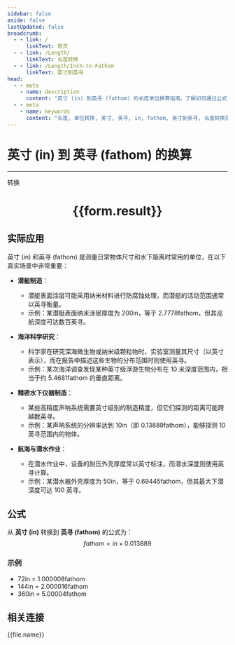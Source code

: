 ```yaml
---
sidebar: false
aside: false
lastUpdated: false
breadcrumb:
  - - link: /
      linkText: 首页
  - - link: /Length/
      linkText: 长度转换
  - - link: /Length/Inch-to-Fathom
      linkText: 英寸到英寻
head:
  - - meta
    - name: description
      content: "英寸 (in) 到英寻 (fathom) 的长度单位换算指南。了解如何通过公式 fathom = in × 0.013889 转换为英寻。"
  - - meta
    - name: keywords
      content: "长度, 单位转换, 英寸, 英寻, in, fathom, 英寸到英寻, 长度转换指南"
---
```

# 英寸 (in) 到 英寻 (fathom) 的换算
---
<script setup>
import { onMounted, reactive, inject, ref } from 'vue'
import { NButton, NForm, NFormItem, NInput, NInputNumber, NSelect, NCard, useMessage,NGrid ,NGi } from 'naive-ui'
import { defineClientComponent } from 'vitepress'
import { Length } from '../../files';

const convert = inject('convert')

const form = reactive({
  number: null,
  result: '',
})

const convertHandler = () => {
  if (form.number !== null && !isNaN(form.number)) {
    const convertedValue = parseFloat(form.number) * 0.013889
    form.result = `${form.number}in = ${convertedValue.toFixed(6)}fathom`
  } else {
    form.result = '请输入有效的数值。'
  }
}
</script>

<n-form size="large" :model="form">
  <n-form-item label="英寸 (in)">
    <n-input-number v-model:value="form.number" placeholder="输入英寸" style="width: 100%" />
  </n-form-item>
  <n-form-item>
    <n-button type="primary" @click="convertHandler" block>转换</n-button>
  </n-form-item>
</n-form>

<n-card  embedded :bordered="false" hoverable>
  <div  style="text-align:center">
    <h1>{{form.result}}</h1>
  </div>
</n-card>

## 实际应用

英寸 (in) 和英寻 (fathom) 是测量日常物体尺寸和水下距离时常用的单位，在以下真实场景中非常重要：

- **潜艇制造**：
  - 潜艇表面涂层可能采用纳米材料进行防腐蚀处理，而潜艇的活动范围通常以英寻衡量。
  - 示例：某潜艇表面纳米涂层厚度为 200in，等于 2.7778fathom，但其巡航深度可达数百英寻。

- **海洋科学研究**：
  - 科学家在研究深海微生物或纳米级颗粒物时，实验室测量其尺寸（以英寸表示），而在报告中描述这些生物的分布范围时则使用英寻。
  - 示例：某次海洋调查发现某种英寸级浮游生物分布在 10 米深度范围内，相当于约 5.4681fathom 的垂直距离。

- **精密水下仪器制造**：
  - 某些高精度声呐系统需要英寸级别的制造精度，但它们探测的距离可能跨越数英寻。
  - 示例：某声呐系统的分辨率达到 10in（即 0.13889fathom），能够探测 10 英寻范围内的物体。

- **航海与潜水作业**：
  - 在潜水作业中，设备的耐压外壳厚度常以英寸标注，而潜水深度则使用英寻计算。
  - 示例：某潜水器外壳厚度为 50in，等于 0.69445fathom，但其最大下潜深度可达 100 英寻。

## 公式

从 **英寸 (in)** 转换到 **英寻 (fathom)** 的公式为：
$$ fathom = in \times 0.013889 $$

### 示例
- 72in = 1.000008fathom
- 144in = 2.000016fathom
- 360in = 5.00004fathom

## 相关连接
<n-grid x-gap="12" :cols="4">
  <n-gi v-for="(file, index) in Length" :key="index">
    <n-button
      text
      tag="a"
      :href="file.path"
      type="primary"
    >
      {{file.name}}
    </n-button>
  </n-gi>
</n-grid>